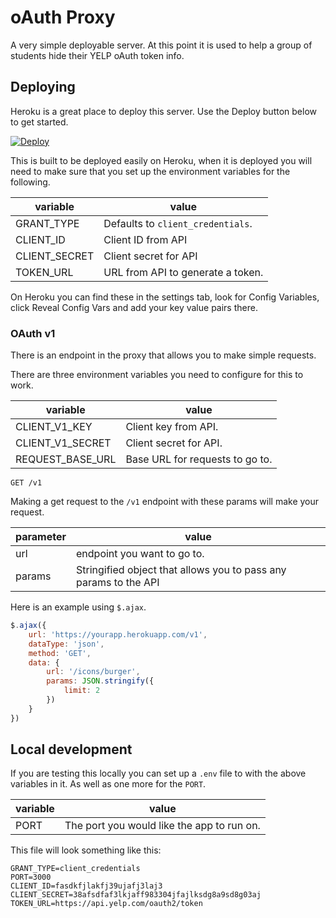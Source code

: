 # oAuth Proxy

A very simple deployable server. At this point it is used to help a group of students hide their YELP oAuth token info.

## Deploying

Heroku is a great place to deploy this server. Use the Deploy button below to get started.

[![Deploy](https://www.herokucdn.com/deploy/button.svg)](https://heroku.com/deploy)


This is built to be deployed easily on Heroku, when it is deployed you will need to make sure that you set up the environment variables for the following.

variable | value
---  | ---
GRANT_TYPE | Defaults to `client_credentials`.
CLIENT_ID | Client ID from API
CLIENT_SECRET | Client secret for API
TOKEN_URL | URL from API to generate a token. 

On Heroku you can find these in the settings tab, look for Config Variables, click Reveal Config Vars and add your key value pairs there. 


### OAuth v1

There is an endpoint in the proxy that allows you to make simple requests.

There are three environment variables you need to configure for this to work.

variable | value
---  | ---
CLIENT_V1_KEY | Client key from API.
CLIENT_V1_SECRET | Client secret for API.
REQUEST_BASE_URL | Base URL for requests to go to. 

`GET /v1`

Making a get request to the `/v1` endpoint with these params will make your request.

parameter | value
---  | ---
url | endpoint you want to go to.
params | Stringified object that allows you to pass any params to the API

Here is an example using `$.ajax`.

```javascript
$.ajax({
    url: 'https://yourapp.herokuapp.com/v1',
    dataType: 'json',
    method: 'GET',
    data: {
        url: '/icons/burger',
        params: JSON.stringify({
            limit: 2
        })
    }
})
```



## Local development

If you are testing this locally you can set up a `.env` file to with the above variables in it. As well as one more for the `PORT`.

variable | value
---  | ---
PORT | The port you would like the app to run on.

This file will look something like this:

```
GRANT_TYPE=client_credentials 
PORT=3000
CLIENT_ID=fasdkfjlakfj39ujafj3laj3
CLIENT_SECRET=38afsdfaf3lkjaff983304jfajlksdg8a9sd8g03aj
TOKEN_URL=https://api.yelp.com/oauth2/token
```